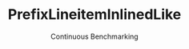 ---
layout: default
title: PrefixLineitemInlinedLike
subtitle: Continuous Benchmarking
selected: Prefix_Tpch
expanded: Benchmarking
benchmark: /individual_results/PrefixLineitemInlinedLike.html
---